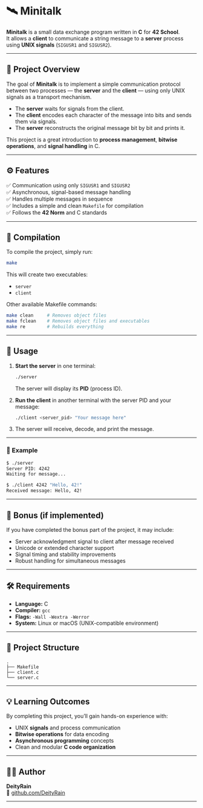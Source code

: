 # 🛰️ Minitalk

**Minitalk** is a small data exchange program written in **C** for **42 School**.  
It allows a **client** to communicate a string message to a **server** process using **UNIX signals** (`SIGUSR1` and `SIGUSR2`).

---

## 🧠 Project Overview

The goal of **Minitalk** is to implement a simple communication protocol between two processes — the **server** and the **client** — using only UNIX signals as a transport mechanism.

- The **server** waits for signals from the client.
- The **client** encodes each character of the message into bits and sends them via signals.
- The **server** reconstructs the original message bit by bit and prints it.

This project is a great introduction to **process management**, **bitwise operations**, and **signal handling** in C.

---

## ⚙️ Features

✅ Communication using only `SIGUSR1` and `SIGUSR2`  
✅ Asynchronous, signal-based message handling  
✅ Handles multiple messages in sequence  
✅ Includes a simple and clean `Makefile` for compilation  
✅ Follows the **42 Norm** and C standards

---

## 🧩 Compilation

To compile the project, simply run:

```bash
make
```

This will create two executables:
- `server`
- `client`

Other available Makefile commands:

```bash
make clean     # Removes object files
make fclean    # Removes object files and executables
make re        # Rebuilds everything
```

---

## 🚀 Usage

1. **Start the server** in one terminal:
   ```bash
   ./server
   ```
   The server will display its **PID** (process ID).

2. **Run the client** in another terminal with the server PID and your message:
   ```bash
   ./client <server_pid> "Your message here"
   ```

3. The server will receive, decode, and print the message.

---

### 💬 Example

```bash
$ ./server
Server PID: 4242
Waiting for message...

$ ./client 4242 "Hello, 42!"
Received message: Hello, 42!
```

---

## 🧵 Bonus (if implemented)

If you have completed the bonus part of the project, it may include:

- Server acknowledgment signal to client after message received
- Unicode or extended character support
- Signal timing and stability improvements
- Robust handling for simultaneous messages

---

## 🛠️ Requirements

- **Language:** C  
- **Compiler:** `gcc`  
- **Flags:** `-Wall -Wextra -Werror`  
- **System:** Linux or macOS (UNIX-compatible environment)

---

## 📁 Project Structure

```
.
├── Makefile
├── client.c
└── server.c
```

---

## 💡 Learning Outcomes

By completing this project, you’ll gain hands-on experience with:

- UNIX **signals** and process communication  
- **Bitwise operations** for data encoding  
- **Asynchronous programming** concepts  
- Clean and modular **C code organization**

---

## 👨‍💻 Author

**DeityRain**    
🧭 [github.com/DeityRain](https://github.com/DeityRain)

---

